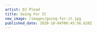 ```yaml
---
artist: DJ Plead
title: Going For It
new_image: /images/going-for-it.jpg
published_date: 2020-10-04T00:45:56.620Z
---
```

